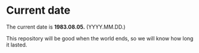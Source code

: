 # Current date

The current date is **1983.08.05.** (YYYY.MM.DD.)

This repository will be good when the world ends, so we will know how long it lasted.